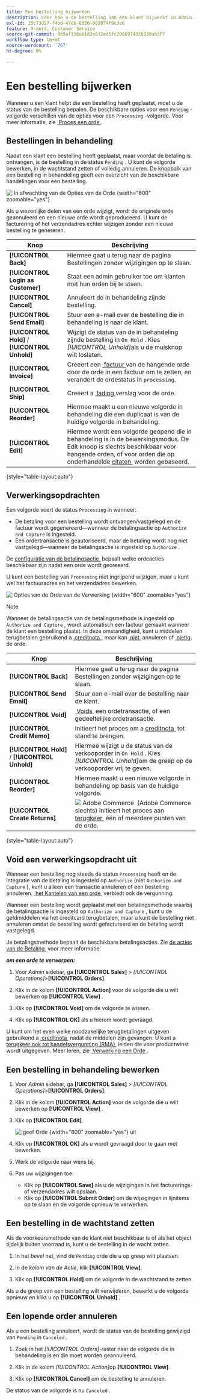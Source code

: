 ```yaml
---
title: Een bestelling bijwerken
description: Leer hoe u de bestelling van een klant bijwerkt in Admin.
exl-id: 15c73d27-f4bd-47d6-8d36-902074f9c3e6
feature: Orders, Customer Service
source-git-commit: 8b5af316ab1d2e632ed5fc2066974326830ab3f7
workflow-type: tm+mt
source-wordcount: '767'
ht-degree: 0%

---
```


# Een bestelling bijwerken

Wanneer u een klant helpt die een bestelling heeft geplaatst, moet u de status van de bestelling bepalen. De beschikbare opties voor een `Pending` -volgorde verschillen van de opties voor een `Processing` -volgorde. Voor meer informatie, zie [&#x200B; Proces een orde &#x200B;](order-processing.md).

## Bestellingen in behandeling

Nadat een klant een bestelling heeft geplaatst, maar voordat de betaling is ontvangen, is de bestelling in de status `Pending` . U kunt de volgorde bewerken, in de wachtstand zetten of volledig annuleren. De knopbalk van een bestelling in behandeling geeft een overzicht van de beschikbare handelingen voor een bestelling.

![&#x200B; In afwachting van de Opties van de Orde &#x200B;](./assets/order-button-bar-pending.png){width="600" zoomable="yes"}

Als u wezenlijke delen van een orde wijzigt, wordt de originele orde geannuleerd en een nieuwe orde wordt geproduceerd. U kunt de facturering of het verzendadres echter wijzigen zonder een nieuwe bestelling te genereren.

| Knop | Beschrijving |
|--- |--- |
| **[!UICONTROL Back]** | Hiermee gaat u terug naar de pagina Bestellingen zonder wijzigingen op te slaan. |
| **[!UICONTROL Login as Customer]** | Staat een admin gebruiker toe om klanten met hun orden bij te staan. |
| **[!UICONTROL Cancel]** | Annuleert de in behandeling zijnde bestelling. |
| **[!UICONTROL Send Email]** | Stuur een e-mail over de bestelling die in behandeling is naar de klant. |
| **[!UICONTROL Hold]** / **[!UICONTROL Unhold]** | Wijzigt de status van de in behandeling zijnde bestelling in `On Hold` . Kies _[!UICONTROL Unhold]_&#x200B;als u de muisknop wilt loslaten. |
| **[!UICONTROL Invoice]** | Creeert een [&#x200B; factuur &#x200B;](invoices.md#create-an-invoice) van de hangende orde door de orde in een factuur om te zetten, en verandert de ordestatus in `processing`. |
| **[!UICONTROL Ship]** | Creeert a [&#x200B; lading &#x200B;](shipments.md#create-a-shipment) verslag voor de orde. |
| **[!UICONTROL Reorder]** | Hiermee maakt u een nieuwe volgorde in behandeling die een duplicaat is van de huidige volgorde in behandeling. |
| **[!UICONTROL Edit]** | Hiermee wordt een volgorde geopend die in behandeling is in de bewerkingsmodus. De Edit knoop is slechts beschikbaar voor hangende orden, of voor orden die op onderhandelde [&#x200B; citaten &#x200B;](../b2b/quotes.md) worden gebaseerd. |

{style="table-layout:auto"}

## Verwerkingsopdrachten

Een volgorde voert de status `Processing` in wanneer:

* De betaling voor een bestelling wordt ontvangen/vastgelegd en de factuur wordt gegenereerd—wanneer de betalingsactie op `Authorize and Capture` is ingesteld.
* Een ordertransactie is geautoriseerd, maar de betaling wordt nog niet vastgelegd—wanneer de betalingsactie is ingesteld op `Authorize` .

De [&#x200B; configuratie van de betalingsactie &#x200B;](../configuration-reference/sales/payment-methods.md#payment-actions) bepaalt welke ordeacties beschikbaar zijn nadat een orde wordt gecreeerd.

U kunt een bestelling van `Processing` niet ingrijpend wijzigen, maar u kunt wel het factuuradres en het verzendadres bewerken.

![&#x200B; Opties van de Orde van de Verwerking &#x200B;](./assets/order-button-bar-processing.png){width="600" zoomable="yes"}

>[!NOTE]
>
>Wanneer de betalingsactie van de betalingsmethode is ingesteld op `Authorize and Capture` , wordt automatisch een factuur gemaakt wanneer de klant een bestelling plaatst. In deze omstandigheid, kunt u middelen terugbetalen gebruikend a [&#x200B; creditnota &#x200B;](credit-memo-create.md), maar kan [&#x200B; niet &#x200B;](#cancel-a-pending-order) annuleren of [&#x200B; nietig &#x200B;](#void-a-processing-order) de orde.

| Knop | Beschrijving |
|--- |--- |
| **[!UICONTROL Back]** | Hiermee gaat u terug naar de pagina Bestellingen zonder wijzigingen op te slaan. |
| **[!UICONTROL Send Email]** | Stuur een e-mail over de bestelling naar de klant. |
| **[!UICONTROL Void]** | [&#x200B; Voids &#x200B;](#void-a-processing-order) een ordetransactie, of een gedeeltelijke ordetransactie. |
| **[!UICONTROL Credit Memo]** | Initieert het proces om a [&#x200B; creditnota &#x200B;](credit-memo-create.md) tot stand te brengen. |
| **[!UICONTROL Hold]** / **[!UICONTROL Unhold]** | Hiermee wijzigt u de status van de verkooporder in `On Hold` . Kies _[!UICONTROL Unhold]_&#x200B;om de greep op de verkooporder vrij te geven. |
| **[!UICONTROL Reorder]** | Hiermee maakt u een nieuwe volgorde in behandeling op basis van de huidige volgorde. |
| **[!UICONTROL Create Returns]** | ![&#x200B; Adobe Commerce &#x200B;](../assets/adobe-logo.svg) (Adobe Commerce slechts) initieert het proces aan [&#x200B; terugkeer &#x200B;](returns.md) één of meerdere punten van de orde. |

{style="table-layout:auto"}

## Void een verwerkingsopdracht uit

Wanneer een bestelling nog steeds de status `Processing` heeft en de integratie van de betaling is ingesteld op `Authorize` (niet `Authorize and Capture` ), kunt u alleen een transactie annuleren of een bestelling annuleren. [&#x200B; het Kantelen van een orde &#x200B;](#cancel-a-pending-order) verbiedt ook de vergunning.

Wanneer een bestelling wordt geplaatst met een betalingsmethode waarbij de betalingsactie is ingesteld op `Authorize and Capture` , kunt u de geldmiddelen via het creditcard terugbetalen, maar u kunt de bestelling niet annuleren omdat de bestelling wordt gefactureerd en de betaling wordt vastgelegd.

Je betalingsmethode bepaalt de beschikbare betalingsacties. Zie [&#x200B; de acties van de Betaling &#x200B;](../configuration-reference/sales/payment-methods.md#payment-actions) voor meer informatie.

**_om een orde te verwerpen:_**

1. Voor _Admin_ sidebar, ga **[!UICONTROL Sales]** > _[!UICONTROL Operations]_>**[!UICONTROL Orders]**.

1. Klik in de kolom **[!UICONTROL Action]** voor de volgorde die u wilt bewerken op **[!UICONTROL View]** .

1. Klik op **[!UICONTROL Void]** om de volgorde te wissen.

1. Klik op **[!UICONTROL OK]** als u hierom wordt gevraagd.

U kunt om het even welke noodzakelijke terugbetalingen uitgeven gebruikend a [&#x200B; creditnota &#x200B;](credit-memo-create.md) nadat de middelen zijn gevangen. U kunt a [&#x200B; terugkeer ook tot handelsvergunning (RMA) &#x200B;](returns.md) leiden die voor productwinst wordt uitgegeven. Meer leren, zie [&#x200B; Verwerking een Orde &#x200B;](order-processing.md).

## Een bestelling in behandeling bewerken

1. Voor _Admin_ sidebar, ga **[!UICONTROL Sales]** > _[!UICONTROL Operations]_>**[!UICONTROL Orders]**.

1. Klik in de kolom **[!UICONTROL Action]** voor de volgorde die u wilt bewerken op **[!UICONTROL View]** .

1. Klik op **[!UICONTROL Edit]**.

   ![&#x200B; geef Orde &#x200B;](./assets/order-edit.png){width="600" zoomable="yes"} uit

1. Klik op **[!UICONTROL OK]** als u wordt gevraagd door te gaan met bewerken.

1. Werk de volgorde naar wens bij.

1. Pas uw wijzigingen toe:
   * Klik op **[!UICONTROL Save]** als u de wijzigingen in het facturerings- of verzendadres wilt opslaan.
   * Klik op **[!UICONTROL Submit Order]** om de wijzigingen in lijnitems op te slaan en de volgorde opnieuw te verwerken.

## Een bestelling in de wachtstand zetten

Als de voorkeursmethode van de klant niet beschikbaar is of als het object tijdelijk buiten voorraad is, kunt u de bestelling in de wacht zetten.

1. In het _bevel_ net, vind de `Pending` orde die u op greep wilt plaatsen.

1. In de _kolom van de Actie_, klik **[!UICONTROL View]**.

1. Klik op **[!UICONTROL Hold]** om de volgorde in de wachtstand te zetten.

Als u de greep van een bestelling wilt verwijderen, bewerkt u de volgorde opnieuw en klikt u op **[!UICONTROL Unhold]** .

## Een lopende order annuleren

Als u een bestelling annuleert, wordt de status van de bestelling gewijzigd van `Pending` in `Canceled` .

1. Zoek in het _[!UICONTROL Orders]_-raster naar de volgorde die in behandeling is en die moet worden geannuleerd.

1. Klik in de kolom _[!UICONTROL Action]_&#x200B;op **[!UICONTROL View]**.

1. Klik op **[!UICONTROL Cancel]** om de bestelling te annuleren.

De status van de volgorde is nu `Canceled` .
